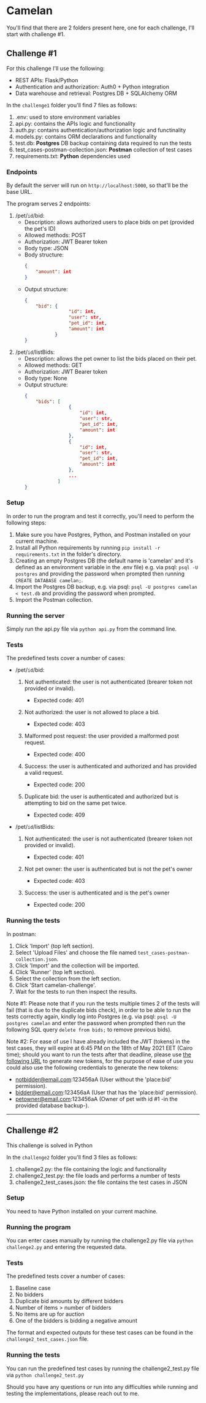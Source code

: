 # Camelan

You'll find that there are 2 folders present here, one for each challenge, I'll start with challenge #1.
## Challenge #1
For this challenge I'll use the following:

* REST APIs: Flask/Python
* Authentication and authorization: Auth0 + Python integration
* Data warehouse and retrieval: Postgres DB + SQLAlchemy ORM

In the `challenge1` folder you'll find 7 files as follows:

1. .env: used to store environment variables
2. api.py: contains the APIs logic and functionality
3. auth.py: contains authentication/authorization logic and functinality
4. models.py: contains ORM declarations and functionality
5. test.db: **Postgres** DB backup containing data required to run the tests
6. test_cases-postman-collection.json: **Postman** collection of test cases
7. requirements.txt: **Python** dependencies used

### Endpoints
By default the server will run on `http://localhost:5000`, so that'll be the base URL.

The program serves 2 endpoints:

1. /pet/`id`/bid:
    * Description: allows authorized users to place bids on pet (provided the pet's ID)
    * Allowed methods: POST
    * Authorization: JWT Bearer token
    * Body type: JSON
    * Body structure:
        ```json
        {
            "amount": int
        }
    * Output structure:
        ```json
        {
            "bid": {
                        "id": int,
                        "user": str,
                        "pet_id": int,
                        "amount": int
                   }
        }
2. /pet/`id`/listBids:
    * Description: allows the pet owner to list the bids placed on their pet.
    * Allowed methods: GET
    * Authorization: JWT Bearer token
    * Body type: None
    * Output structure:
        ```json
        {
            "bids": [
                        {
                            "id": int,
                            "user": str,
                            "pet_id": int,
                            "amount": int
                        },
                        {
                            "id": int,
                            "user": str,
                            "pet_id": int,
                            "amount": int
                        },
                        ...
                    ]
        }

### Setup
In order to run the program and test it correctly, you'll need to perform the following steps:

1. Make sure you have Postgres, Python, and Postman installed on your current machine.
2. Install all Python requirements by running `pip install -r requirements.txt` in the folder's directory.
3. Creating an empty Postgres DB (the default name is 'camelan' and it's defined as an environment variable in the .env file) e.g. via psql: `psql -U postgres` and providing the password when prompted then running `CREATE DATABASE camelan;`.
4. Import the Postgres DB backup, e.g. via psql: `psql -U postgres camelan < test.db` and providing the password when prompted.
5. Import the Postman collection.

### Running the server
Simply run the api.py file via `python api.py` from the command line.

### Tests
The predefined tests cover a number of cases:

* /pet/`id`/bid:
    1. Not authenticated: the user is not authenticated (brearer token not provided or invalid).
        
        * Expected code: 401
    2. Not authorized: the user is not allowed to place a bid.
        
        * Expected code: 403
    3. Malformed post request: the user provided a malformed post request.
        
        * Expected code: 400
    4. Success: the user is authenticated and authorized and has provided a valid request.

        * Expected code: 200
    5. Duplicate bid: the user is authenticated and authorized but is attempting to bid on the same pet twice.

        * Expected code: 409

* /pet/`id`/listBids:
    1. Not authenticated: the user is not authenticated (brearer token not provided or invalid).
        
        * Expected code: 401
    2. Not pet owner: the user is authenticated but is not the pet's owner

        * Expected code: 403
    3. Success: the user is authenticated and is the pet's owner

        * Expected code: 200


### Running the tests
In postman:

1. Click 'Import' (top left section).
2. Select 'Upload Files' and choose the file named `test_cases-postman-collection.json`.
3. Click 'Import' and the collection will be imported.
4. Click 'Runner' (top left section).
5. Select the collection from the left section.
6. Click 'Start camelan-challenge'.
7. Wait for the tests to run then inspect the results.

Note #1: Please note that if you run the tests multiple times 2 of the tests will fail (that is due to the duplicate bids check), in order to be able to run the tests correctly again, kindly log into Postgres (e.g. via psql: `psql -U postgres camelan` and enter the password when prompted then run the following SQL query `delete from bids;` to remove previous bids).

Note #2: For ease of use I have already included the JWT (tokens) in the test cases, they will expire at 6:45 PM on the 18th of May 2021 EET (Cairo time); should you want to run the tests after that deadline, please use [the following URL](https://dev-xjvy32fs.eu.auth0.com/authorize?audience=camelan_challenge&response_type=token&client_id=PfVrgzsztlDdI8ejsFYQBcAXSuYHRqDJ&redirect_uri=http://localhost:5000/) to generate new tokens, for the purpose of ease of use you could also use the following credentials to generate the new tokens:

* notbidder@email.com:123456aA (User without the 'place:bid' permission).
* bidder@email.com:123456aA (User that has the 'place:bid' permission).
* petowner@email.com:123456aA (Owner of pet with id #1 -in the provided database backup-).

___

## Challenge #2
This challenge is solved in Python

In the `challenge2` folder you'll find 3 files as follows:
1. challenge2.py: the file containing the logic and functionality
2. challenge2_test.py: the file loads and performs a number of tests
3. challenge2_test_cases.json: the file contains the test cases in JSON

### Setup
You need to have Python installed on your current machine.

### Running the program
You can enter cases manually by running the challenge2.py file via `python challenge2.py` and entering the requested data.

### Tests
The predefined tests cover a number of cases:
1. Baseline case
2. No bidders
3. Duplicate bid amounts by different bidders
4. Number of items > number of bidders
5. No items are up for auction
6. One of the bidders is bidding a negative amount

The format and expected outputs for these test cases can be found in the `challenge2_test_cases.json` file.

### Running the tests
You can run the predefined test cases by running the challenge2_test.py file via `python challenge2_test.py`

Should you have any questions or run into any difficulties while running and testing the implementations, please reach out to me.